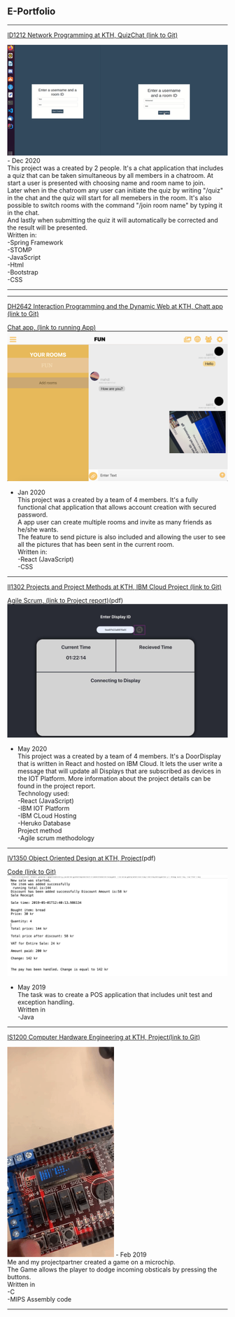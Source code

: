 ## E-Portfolio

---


[ID1212 Network Programming at KTH, QuizChat (link to Git)](https://github.com/momahdi/spring-chat-quiz)

<img src="images/Demospring.gif?raw=true"/>
- Dec 2020
<br>This project was a created by 2 people.
It's a chat application that includes a quiz that can be taken simultaneous by all members in a chatroom. At start a user is presented with choosing name and room name to join. 
<br>Later when in the chatroom any user can initiate the quiz by writing "/quiz" in the chat and the quiz will start for all memebers in the room. It's also possible to switch rooms with the command "/join room name" by typing it in the chat.
<br>And lastly when submitting the quiz it will automatically be corrected and the result will be presented.
<br>Written in:
<br>-Spring Framework
<br>-STOMP
<br>-JavaScript
<br>-Html
<br>-Bootstrap
<br>-CSS

---

---


[DH2642  Interaction Programming and the Dynamic Web at KTH, Chatt app (link to Git)](https://github.com/momahdi/chat-project)

[Chat app, (link to running App)](http://chatroyal.herokuapp.com/)
<img src="images/Chat.png?raw=true"/>
- Jan 2020
<br>This project was a created by a team of 4 members.
It's a fully functional chat application that allows account creation with secured password. 
<br>A app user can create multiple rooms and invite as many friends as he/she wants. 
<br>The feature to send picture is also included and allowing the user to see all the pictures that has been sent 
in the current room.
<br>Written in:
<br>-React (JavaScript)
<br>-CSS

---

[II1302 Projects and Project Methods at KTH, IBM Cloud Project (link to Git)](https://github.com/momahdi/project-arbete-ii1302)

[Agile Scrum, (link to Project report)](/pdf/Projekt-rapport-final-version.pdf)(pdf)
<img src="images/IOTdevice.png?raw=true"/>
- May 2020
<br>This project was a created by a team of 4 members. It's a DoorDisplay that is written in React and hosted on IBM Cloud.
It lets the user write a message that will update all Displays that are subscribed as devices in the IOT Platform. 
More information about the project details can be found in the project report.
<br>Technology used:
<br>-React (JavaScript)
<br>-IBM IOT Platform
<br>-IBM CLoud Hosting
<br>-Heruko Database
<br>Project method
<br>-Agile scrum methodology 

---
[IV1350  Object Oriented Design at KTH, Project](/pdf/Seminar3.pdf)(pdf)

[Code (link to Git)](https://github.com/momahdi/Seminar3POS)
<img src="images/Receipt.png?raw=true"/>
- May 2019 
  <br>The task was to create a POS application that includes unit test and exception handling. 
  <br>Written in 
  <br>-Java
  
---
[IS1200  Computer Hardware Engineering at KTH, Project(link to Git)](https://github.com/momahdi/SpaceShipGame-IS1200)


<img src="images/DT.gif?raw=true"/>
- Feb 2019
<br> Me and my projectpartner created a game on a microchip.<br>The Game allows the player to dodge incoming obsticals by pressing the buttons.<br> Written in<br> -C <br> -MIPS Assembly code

---

